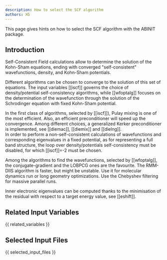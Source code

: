 ```yaml
---
description: How to select the SCF algorithm
authors: XG
---
```

<!--- This is the source file for this topics. Can be edited. -->

This page gives hints on how to select the SCF algorithm with the ABINIT package.

## Introduction

Self-Consistent Field calculations allow to determine the solution of the
Kohn-Sham equations, ending with converged "self-consistent" wavefunctions,
density, and Kohn-Sham potentials. 

Different algorithms can be chosen to
converge to the solution of this set of equations.
The input variables [[iscf]] governs 
the choice of density/potential
self-consistency algorithms, while [[wfoptalg]] focuses on the determination
of the wavefunction through the solution of the Schrodinger equation with fixed
Kohn-Sham potential.

In the first class of algorithms, selected by [[iscf]]), Pulay
mixing is one of the most efficient. Also, an efficient preconditioner will
speed up the convergence. Among different choices, a generalized Kerker
preconditioner is implemented, see [[diemac]], [[diemix]] and [[dielng]].  
In order to perform a non-self-consistent calculations of wavefunctions and
corresponding eigenvalues in a fixed potential, as for representing a full
band structure, the loop over density/potentials self-consistency must be
disabled, for which [[iscf]]=-2 must be chosen.

Among the algorithms to find the wavefunctions, selected by [[wfoptalg]], the
conjugate-gradient and the LOBPCG ones are the favourite. 
The RMM-DIIS algorithm is faster, but might be unstable. Use it for molecular dynamics run
or long geometry optimizations. Use the Chebyshev filtering for massive parallel runs.

Inner electronic eigenvalues can be computed thanks to the minimisation of the
residual with respect to a target energy value, see [[eshift]].


## Related Input Variables

{{ related_variables }}

## Selected Input Files

{{ selected_input_files }}

